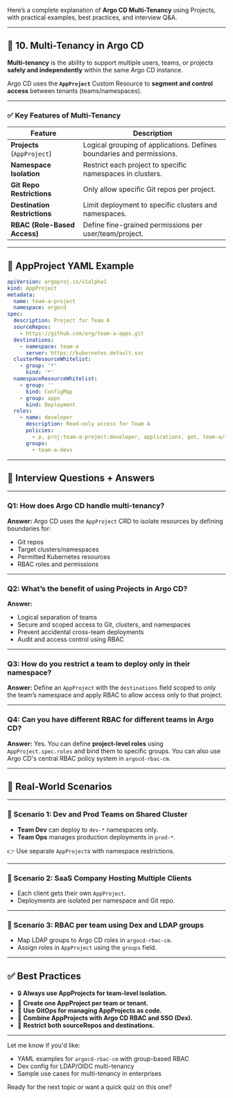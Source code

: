 Here’s a complete explanation of **Argo CD Multi-Tenancy** using Projects, with practical examples, best practices, and interview Q\&A.

---

## 🔹 10. Multi-Tenancy in Argo CD

**Multi-tenancy** is the ability to support multiple users, teams, or projects **safely and independently** within the same Argo CD instance.

Argo CD uses the **`AppProject`** Custom Resource to **segment and control access** between tenants (teams/namespaces).

---

### ✅ Key Features of Multi-Tenancy

| Feature                      | Description                                                           |
| ---------------------------- | --------------------------------------------------------------------- |
| **Projects** (`AppProject`)  | Logical grouping of applications. Defines boundaries and permissions. |
| **Namespace Isolation**      | Restrict each project to specific namespaces in clusters.             |
| **Git Repo Restrictions**    | Only allow specific Git repos per project.                            |
| **Destination Restrictions** | Limit deployment to specific clusters and namespaces.                 |
| **RBAC (Role-Based Access)** | Define fine-grained permissions per user/team/project.                |

---

## 📁 AppProject YAML Example

```yaml
apiVersion: argoproj.io/v1alpha1
kind: AppProject
metadata:
  name: team-a-project
  namespace: argocd
spec:
  description: Project for Team A
  sourceRepos:
    - https://github.com/org/team-a-apps.git
  destinations:
    - namespace: team-a
      server: https://kubernetes.default.svc
  clusterResourceWhitelist:
    - group: '*'
      kind: '*'
  namespaceResourceWhitelist:
    - group: ''
      kind: ConfigMap
    - group: apps
      kind: Deployment
  roles:
    - name: developer
      description: Read-only access for Team A
      policies:
        - p, proj:team-a-project:developer, applications, get, team-a/*, allow
      groups:
        - team-a-devs
```

---

## 🧠 Interview Questions + Answers

---

### Q1: **How does Argo CD handle multi-tenancy?**

**Answer:**
Argo CD uses the `AppProject` CRD to isolate resources by defining boundaries for:

* Git repos
* Target clusters/namespaces
* Permitted Kubernetes resources
* RBAC roles and permissions

---

### Q2: **What’s the benefit of using Projects in Argo CD?**

**Answer:**

* Logical separation of teams
* Secure and scoped access to Git, clusters, and namespaces
* Prevent accidental cross-team deployments
* Audit and access control using RBAC

---

### Q3: **How do you restrict a team to deploy only in their namespace?**

**Answer:**
Define an `AppProject` with the `destinations` field scoped to only the team’s namespace and apply RBAC to allow access only to that project.

---

### Q4: **Can you have different RBAC for different teams in Argo CD?**

**Answer:**
Yes. You can define **project-level roles** using `AppProject.spec.roles` and bind them to specific groups. You can also use Argo CD's central RBAC policy system in `argocd-rbac-cm`.

---

## 📌 Real-World Scenarios

---

### 🔸 Scenario 1: Dev and Prod Teams on Shared Cluster

* **Team Dev** can deploy to `dev-*` namespaces only.
* **Team Ops** manages production deployments in `prod-*`.

👉 Use separate `AppProject`s with namespace restrictions.

---

### 🔸 Scenario 2: SaaS Company Hosting Multiple Clients

* Each client gets their own `AppProject`.
* Deployments are isolated per namespace and Git repo.

---

### 🔸 Scenario 3: RBAC per team using Dex and LDAP groups

* Map LDAP groups to Argo CD roles in `argocd-rbac-cm`.
* Assign roles in `AppProject` using the `groups` field.

---

## ✅ Best Practices

* 🔒 **Always use AppProjects for team-level isolation.**
* 📁 **Create one AppProject per team or tenant.**
* 🔧 **Use GitOps for managing AppProjects as code.**
* 👥 **Combine AppProjects with Argo CD RBAC and SSO (Dex).**
* 📜 **Restrict both sourceRepos and destinations.**

---

Let me know if you'd like:

* YAML examples for `argocd-rbac-cm` with group-based RBAC
* Dex config for LDAP/OIDC multi-tenancy
* Sample use cases for multi-tenancy in enterprises

Ready for the next topic or want a quick quiz on this one?
